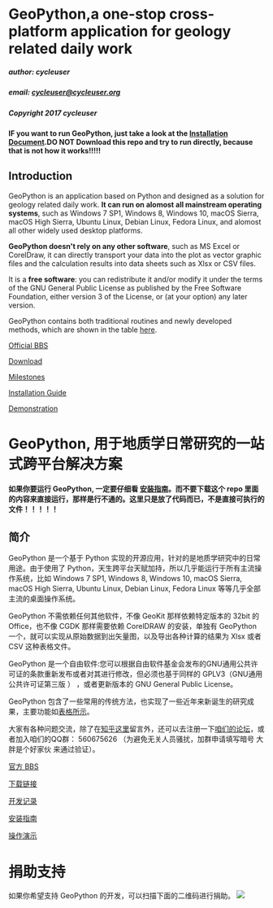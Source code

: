 # GeoPython,a one-stop cross-platform application for geology related daily work


##### author: cycleuser
##### email: cycleuser@cycleuser.org
##### Copyright 2017 cycleuser

#### IF you want to run GeoPython, just take a look at the [Installation Document](http://doc.geopython.com/installation.html).DO NOT Download this repo and try to run directly, because that is not how it works!!!!!




## Introduction


GeoPython is an application based on Python and designed as a solution for geology related daily work. **It can run on alomost all mainstream operating systems**, such as Windows 7 SP1, Windows 8, Windows 10, macOS Sierra, macOS High Sierra, Ubuntu Linux, Debian Linux, Fedora Linux, and alomost all other widely used desktop platforms.

**GeoPython doesn't rely on any other software**, such as MS Excel or CorelDraw, it can directly transport your data into the plot as vector graphic files and the calculation results into data sheets such as Xlsx or CSV files.


It is a **free software**: you can redistribute it and/or modify it under the terms of the GNU General Public License as published by the Free Software Foundation, either version 3 of the License, or (at your option) any later version.

GeoPython contains both traditional routines and newly developed methods, which are shown in the table [here](http://doc.geopython.com/functions.html).

[Official BBS](http://bbs.geopython.com/)

[Download](http://doc.geopython.com/download.html)

[Milestones](http://doc.geopython.com/milestones.html)

[Installation Guide](http://doc.geopython.com/installation.html)


[Demonstration](http://doc.geopython.com/demonstration.html)

# GeoPython, 用于地质学日常研究的一站式跨平台解决方案


#### 如果你要运行 GeoPython, 一定要仔细看 [安装指南](http://doc.geopython.com/an-zhuang-zhi-nan.html)。而不要下载这个 repo 里面的内容来直接运行，那样是行不通的。这里只是放了代码而已，不是直接可执行的文件！！！！！




## 简介


GeoPython 是一个基于 Python 实现的开源应用，针对的是地质学研究中的日常用途。由于使用了 Python，天生跨平台天赋加持，所以几乎能运行于所有主流操作系统，比如 Windows 7 SP1, Windows 8, Windows 10, macOS Sierra, macOS High Sierra, Ubuntu Linux, Debian Linux, Fedora Linux 等等几乎全部主流的桌面操作系统。

GeoPython 不需依赖任何其他软件，不像 GeoKit 那样依赖特定版本的 32bit 的 Office，也不像 CGDK 那样需要依赖 CorelDRAW 的安装，单独有 GeoPython 一个，就可以实现从原始数据到出矢量图，以及导出各种计算的结果为 Xlsx 或者 CSV 这种表格文件。

GeoPython 是一个自由软件:您可以根据自由软件基金会发布的GNU通用公共许可证的条款重新发布或者对其进行修改，但必须也基于同样的 GPLV3（GNU通用公共许可证第三版 ） ，或者更新版本的 GNU General Public License。

GeoPython 包含了一些常用的传统方法，也实现了一些近年来新诞生的研究成果，主要功能如[表格所示](http://doc.geopython.com/gong-neng-lie-biao.html)。

大家有各种问题交流，除了在[知乎这里](https://zhuanlan.zhihu.com/p/30651165?group_id=910460052293672960)留言外，还可以去注册一下[咱们的论坛](bbs.geopython.com)，或者加入咱们的QQ群： 560675626 （为避免无关人员骚扰，加群申请填写暗号 大胖是个好家伙 来通过验证）。


[官方 BBS](http://bbs.geopython.com/)

[下载链接](http://doc.geopython.com/download.html)

[开发记录](http://doc.geopython.com/kai-fa-ji-lu.html)

[安装指南](http://doc.geopython.com/an-zhuang-zhi-nan.html)

[操作演示](http://doc.geopython.com/yan-shi-shi-pin.html)



# 捐助支持

如果你希望支持 GeoPython 的开发，可以扫描下面的二维码进行捐助。
![](https://raw.githubusercontent.com/chinageology/GeoPython/master/img/WeChatQrCode.png)
